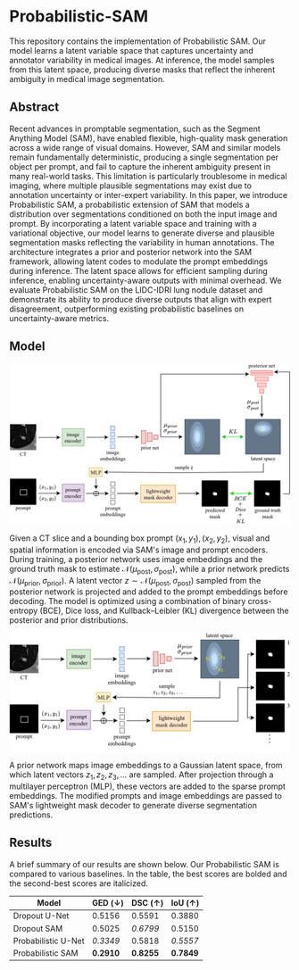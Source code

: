 # Probabilistic-SAM

This repository contains the implementation of Probabilistic SAM. Our model learns a latent variable space that captures uncertainty and annotator variability in medical images. At inference, the model samples from this latent space, producing diverse masks that reflect the inherent ambiguity in medical image segmentation.

## Abstract

Recent advances in promptable segmentation, such as the Segment Anything Model (SAM), have enabled flexible, high-quality mask generation across a wide range of visual domains. However, SAM and similar models remain fundamentally deterministic, producing a single segmentation per object per prompt, and fail to capture the inherent ambiguity present in many real-world tasks. This limitation is particularly troublesome in medical imaging, where multiple plausible segmentations may exist due to annotation uncertainty or inter-expert variability. In this paper, we introduce Probabilistic SAM, a probabilistic extension of SAM that models a distribution over segmentations conditioned on both the input image and prompt. By incorporating a latent variable space and training with a variational objective, our model learns to generate diverse and plausible segmentation masks reflecting the variability in human annotations. The architecture integrates a prior and posterior network into the SAM framework, allowing latent codes to modulate the prompt embeddings during inference. The latent space allows for efficient sampling during inference, enabling uncertainty-aware outputs with minimal overhead. We evaluate Probabilistic SAM on the LIDC-IDRI lung nodule dataset and demonstrate its ability to produce diverse outputs that align with expert disagreement, outperforming existing probabilistic baselines on uncertainty-aware metrics.

## Model
![Figure](https://github.com/tbwa233/Probabilistic-SAM/blob/main/images/probsam_training.png)

Given a CT slice and a bounding box prompt $(x_1, y_1), (x_2, y_2)$, visual and spatial information is encoded via SAM's image and prompt encoders. During training, a posterior network uses image embeddings and the ground truth mask to estimate $\mathcal{N}(\mu_{\text{post}}, \sigma_{\text{post}})$, while a prior network predicts $\mathcal{N}(\mu_{\text{prior}}, \sigma_{\text{prior}})$. A latent vector $z \sim \mathcal{N}(\mu_{\text{post}}, \sigma_{\text{post}})$ sampled from the posterior network is projected and added to the prompt embeddings before decoding. The model is optimized using a combination of binary cross-entropy (BCE), Dice loss, and Kullback–Leibler (KL) divergence between the posterior and prior distributions.

![Figure](https://github.com/tbwa233/Probabilistic-SAM/blob/main/images/probsam_sampling.png)

A prior network maps image embeddings to a Gaussian latent space, from which latent vectors $z_1, z_2, z_3, \dots$ are sampled. After projection through a multilayer perceptron (MLP), these vectors are added to the sparse prompt embeddings. The modified prompts and image embeddings are passed to SAM's lightweight mask decoder to generate diverse segmentation predictions.

## Results

A brief summary of our results are shown below. Our Probabilistic SAM is compared to various baselines. In the table, the best scores are bolded and the second-best scores are italicized.

| Model              | GED (↓)   | DSC (↑)   | IoU (↑)   |
|--------------------|-----------|-----------|-----------|
| Dropout U-Net      | 0.5156    | 0.5591    | 0.3880    |
| Dropout SAM        | 0.5025    | _0.6799_  | 0.5150    |
| Probabilistic U-Net| _0.3349_  | 0.5818    | _0.5557_  |
| Probabilistic SAM  | **0.2910**| **0.8255**| **0.7849**|
